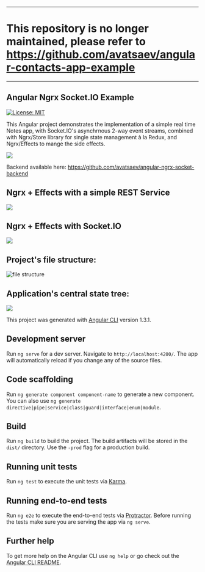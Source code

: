 -----------------

# This repository is no longer maintained, please refer to https://github.com/avatsaev/angular-contacts-app-example 

--------------


## Angular Ngrx Socket.IO Example

[![License: MIT](https://img.shields.io/badge/License-MIT-blue.svg)](https://opensource.org/licenses/MIT)



This Angular project demonstrates the implementation of a simple real time Notes app, with Socket.IO's asynchrnous 2-way event streams, combined with Ngrx/Store library for single state management à la Redux, and Ngrx/Effects to mange the side effects.

![](http://i.imgur.com/IUArcBH.gif)

Backend available here: https://github.com/avatsaev/angular-ngrx-socket-backend

## Ngrx + Effects with a simple REST Service

![](http://i.imgur.com/bpIbJrd.png)


## Ngrx + Effects with Socket.IO

![](http://i.imgur.com/F7k2Iyj.png)

## Project's file structure:

![file structure](https://i.imgur.com/IbGUfzi.png)

## Application's central state tree:

![](http://i.imgur.com/7DiuGH6.png)


This project was generated with [Angular CLI](https://github.com/angular/angular-cli) version 1.3.1.

## Development server

Run `ng serve` for a dev server. Navigate to `http://localhost:4200/`. The app will automatically reload if you change any of the source files.

## Code scaffolding

Run `ng generate component component-name` to generate a new component. You can also use `ng generate directive|pipe|service|class|guard|interface|enum|module`.

## Build

Run `ng build` to build the project. The build artifacts will be stored in the `dist/` directory. Use the `-prod` flag for a production build.

## Running unit tests

Run `ng test` to execute the unit tests via [Karma](https://karma-runner.github.io).

## Running end-to-end tests

Run `ng e2e` to execute the end-to-end tests via [Protractor](http://www.protractortest.org/).
Before running the tests make sure you are serving the app via `ng serve`.

## Further help

To get more help on the Angular CLI use `ng help` or go check out the [Angular CLI README](https://github.com/angular/angular-cli/blob/master/README.md).
